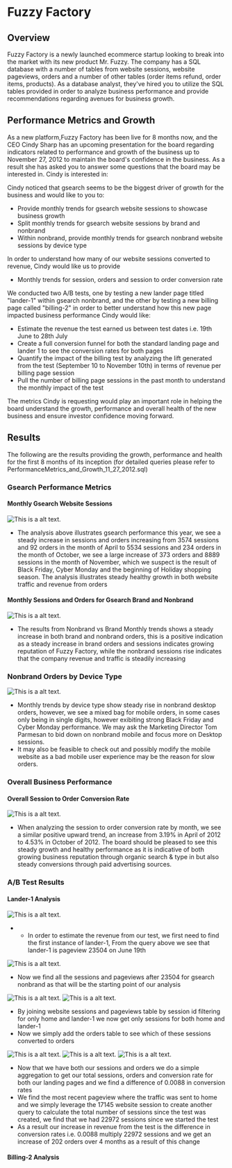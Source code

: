 # Fuzzy Factory

## Overview 
Fuzzy Factory is a newly launched ecommerce startup looking to break into the market with its new product Mr. Fuzzy. The company has a SQL database with a number of tables from website sessions, website pageviews, orders and a number of other tables (order items refund, order items, products). As a database analyst, they've hired you to utilize the SQL tables provided in order to analyze business performance and provide recommendations regarding avenues for business growth. 


## Performance Metrics and Growth 
As a new platform,Fuzzy Factory has been live for 8 months now, and the CEO Cindy Sharp has an upcoming presentation for the board regarding indicators related to performance and growth of the business up to November 27, 2012 to maintain the board's confidence in the business. As a result she has asked you to answer some questions that the board may be interested in. Cindy is interested in: 

Cindy noticed that gsearch seems to be the biggest driver of growth for the business and would like to you to: 
* Provide monthly trends for gsearch website sessions to showcase business growth
* Split monthly trends for gsearch website sessions by brand and nonbrand 
* Within nonbrand, provide monthly trends for gsearch nonbrand website sessions by device type

In order to understand how many of our website sessions converted to revenue, Cindy would like us to provide
* Monthly trends for session, orders and session to order conversion rate

We conducted two A/B tests, one by testing a new lander page titled "lander-1" within gsearch nonbrand, and the other by testing a new billing page called "billing-2" in order to better understand how this new page impacted business performance Cindy would like:
* Estimate the revenue the test earned us between test dates i.e. 19th June to 28th July
* Create a full conversion funnel for both the standard landing page and lander 1 to see the conversion rates for both pages
* Quantify the impact of the billing test by analyzing the lift generated from the test (September 10 to November 10th) in terms of revenue per billing page session
* Pull the number of billing page sessions in the past month to understand the monthly impact of the test

The metrics Cindy is requesting would play an important role in helping the board understand the growth, performance and overall health of the new business and ensure investor confidence moving forward. 

## Results 

The following are the results providing the growth, performance and health for the first 8 months of its inception (for detailed queries please refer to PerformanceMetrics_and_Growth_11_27_2012.sql)

### Gsearch Performance Metrics 
#### Monthly Gsearch Website Sessions
![This is a alt text.](/images/Monthly_trends_gsearch.png)
* The analysis above illustrates gsearch performance this year, we see a steady increase in sessions and orders increasing from 3574 sessions and 92 orders in the month of April to 5534 sessions and 234 orders in the month of October, we see a large increase of 373 orders and 8889 sessions in the month of November, which we suspect is the result of Black Friday, Cyber Monday and the beginning of Holiday shopping season. The analysis illustrates steady healthy growth in both website traffic and revenue from orders 

#### Monthly Sessions and Orders for Gsearch Brand and Nonbrand 
![This is a alt text.](/images/Brand_nonbrand_monthlysessions.png)
* The results from Nonbrand vs Brand Monthly trends shows a steady increase in both brand and nonbrand orders, this is a positive indication as a steady increase in brand orders and sessions indicates growing reputation of Fuzzy Factory, while the nonbrand sessions rise indicates that the company revenue and traffic is steadily increasing

### Nonbrand Orders by Device Type 
![This is a alt text.](/images/Monthly_trends_by_device.png)
* Monthly trends by device type show steady rise in nonbrand desktop orders, however, we see a mixed bag for mobile orders, in some cases only being in single digits, however exibiting strong Black Friday and Cyber Monday performance. We may ask the Marketing Director Tom Parmesan to bid down on nonbrand mobile and focus more on Desktop sessions. 
* It may also be feasible to check out and possibly modify the mobile website as a bad mobile user experience may be the reason for slow orders. 

### Overall Business Performance

#### Overall Session to Order Conversion Rate 
![This is a alt text.](/images/session_to_order_cov_rate.png)
* When analyzing the session to order conversion rate by month, we see a similar positive upward trend, an increase from 3.19% in April of 2012 to 4.53% in October of 2012. The board should be pleased to see this steady growth and healthy performance as it is indicative of both growing business reputation through organic search & type in but also steady conversions through paid advertising sources. 

### A/B Test Results 
#### Lander-1 Analysis 
![This is a alt text.](/images/first_instance_of_lander1.png)
* * In order to estimate the revenue from our test, we first need to find the first instance of lander-1, From the query above we see that lander-1 is pageview 23504 on June 19th

![This is a alt text.](/images/website_session_and_pageviewids_lander1.png)
* Now we find all the sessions and pageviews after 23504 for gsearch nonbrand as that will be the starting point of our analysis

![This is a alt text.](/images/website_session_and_pageviewids_lander1.png)
![This is a alt text.](/images/nonbrand_sessionsandorders.png)
* By joining website sessions and pageviews table by session id filtering for only home and lander-1 we now get only sessions for both home and lander-1
* Now we simply add the orders table to see which of these sessions converted to orders

![This is a alt text.](/images/conversion_rate_diff_home_vs_lander.png)
![This is a alt text.](/images/most_recent_gsearch_nonbrand_pageview.png)
![This is a alt text.](/images/sessions_since_test.png)
* Now that we have both our sessions and orders we do a simple aggregation to get our total sessions, orders and conversion rate for both our landing pages and we find a difference of 0.0088 in conversion rates 
* We find the most recent pageview where the traffic was sent to home and we simply leverage the 17145 website session to create another query to calculate the total number of sessions since the test was created, we find that we had 22972 sessions since we started the test
* As a result our increase in revenue from the test is the difference in conversion rates i.e. 0.0088 multiply 22972 sessions and we get an increase of 202 orders over 4 months as a result of this change 

#### Billing-2 Analysis


